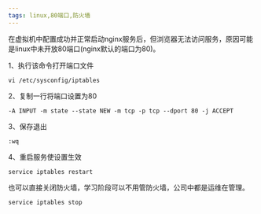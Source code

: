 ```yaml
---
tags: linux,80端口,防火墙
---
```


在虚拟机中配置成功并正常启动nginx服务后，但浏览器无法访问服务，原因可能是linux中未开放80端口(nginx默认的端口为80)。

1、执行该命令打开端口文件

``` nginx
vi /etc/sysconfig/iptables
```

2、复制一行将端口设置为80

    -A INPUT -m state --state NEW -m tcp -p tcp --dport 80 -j ACCEPT


3、保存退出

    :wq


4、重启服务使设置生效

    service iptables restart


也可以直接关闭防火墙，学习阶段可以不用管防火墙，公司中都是运维在管理。

    service iptables stop
